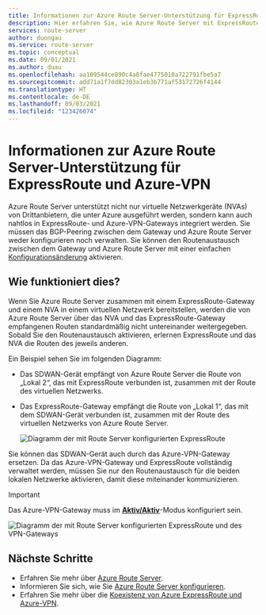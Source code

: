 ```yaml
---
title: Informationen zur Azure Route Server-Unterstützung für ExpressRoute und Azure-VPN
description: Hier erfahren Sie, wie Azure Route Server mit ExpressRoute- und Azure-VPN-Gateways interagiert.
services: route-server
author: duongau
ms.service: route-server
ms.topic: conceptual
ms.date: 09/01/2021
ms.author: duau
ms.openlocfilehash: aa109544ce890c4a8fae4775010a722791fbe5a7
ms.sourcegitcommit: add71a1f7dd82303a1eb3b771af53172726f4144
ms.translationtype: HT
ms.contentlocale: de-DE
ms.lasthandoff: 09/03/2021
ms.locfileid: "123426074"
---
```

# <a name="about-azure-route-server-support-for-expressroute-and-azure-vpn"></a>Informationen zur Azure Route Server-Unterstützung für ExpressRoute und Azure-VPN

Azure Route Server unterstützt nicht nur virtuelle Netzwerkgeräte (NVAs) von Drittanbietern, die unter Azure ausgeführt werden, sondern kann auch nahtlos in ExpressRoute- und Azure-VPN-Gateways integriert werden. Sie müssen das BGP-Peering zwischen dem Gateway und Azure Route Server weder konfigurieren noch verwalten. Sie können den Routenaustausch zwischen dem Gateway und Azure Route Server mit einer einfachen [Konfigurationsänderung](quickstart-configure-route-server-powershell.md#route-exchange) aktivieren.


## <a name="how-does-it-work"></a>Wie funktioniert dies?

Wenn Sie Azure Route Server zusammen mit einem ExpressRoute-Gateway und einem NVA in einem virtuellen Netzwerk bereitstellen, werden die von Azure Route Server über das NVA und das ExpressRoute-Gateway empfangenen Routen standardmäßig nicht untereinander weitergegeben. Sobald Sie den Routenaustausch aktivieren, erlernen ExpressRoute und das NVA die Routen des jeweils anderen.

Ein Beispiel sehen Sie im folgenden Diagramm:

* Das SDWAN-Gerät empfängt von Azure Route Server die Route von „Lokal 2“, das mit ExpressRoute verbunden ist, zusammen mit der Route des virtuellen Netzwerks.

* Das ExpressRoute-Gateway empfängt die Route von „Lokal 1“, das mit dem SDWAN-Gerät verbunden ist, zusammen mit der Route des virtuellen Netzwerks von Azure Route Server.

    ![Diagramm der mit Route Server konfigurierten ExpressRoute](./media/expressroute-vpn-support/expressroute-with-route-server.png)

Sie können das SDWAN-Gerät auch durch das Azure-VPN-Gateway ersetzen. Da das Azure-VPN-Gateway und ExpressRoute vollständig verwaltet werden, müssen Sie nur den Routenaustausch für die beiden lokalen Netzwerke aktivieren, damit diese miteinander kommunizieren.

> [!IMPORTANT] 
> Das Azure-VPN-Gateway muss im [**Aktiv/Aktiv**](../vpn-gateway/vpn-gateway-activeactive-rm-powershell.md)-Modus konfiguriert sein.
>

![Diagramm der mit Route Server konfigurierten ExpressRoute und des VPN-Gateways](./media/expressroute-vpn-support/expressroute-and-vpn-with-route-server.png)

## <a name="next-steps"></a>Nächste Schritte

- Erfahren Sie mehr über [Azure Route Server](route-server-faq.md).
- Informieren Sie sich, wie Sie [Azure Route Server konfigurieren](quickstart-configure-route-server-powershell.md).
- Erfahren Sie mehr über die [Koexistenz von Azure ExpressRoute und Azure-VPN](../expressroute/expressroute-howto-coexist-resource-manager.md).
